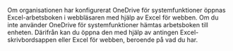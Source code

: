 Om organisationen har konfigurerat OneDrive för systemfunktioner öppnas Excel-arbetsboken i webbläsaren med hjälp av Excel för webben. Om du inte använder OneDrive för systemfunktioner hämtas arbetsboken till enheten. Därifrån kan du öppna den med hjälp av antingen Excel-skrivbordsappen eller Excel för webben, beroende på vad du har.